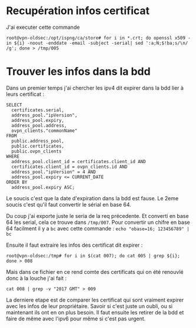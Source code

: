 <!-- TITLE: Liberation des ipv4 -->

# Recupération infos certificat
J'ai executer cette commande 

```
root@vpn-oldsec:/opt/ispng/ca/store# for i in *.crt; do openssl x509 -in ${i} -noout -enddate -email -subject -serial| sed ':a;N;$!ba;s/\n/ /g'; done > /tmp/005
```

# Trouver les infos dans la bdd

Dans un premier temps j'ai chercher les ipv4 dit expirer dans la bdd lier à leurs certificat : 
```
SELECT 
  certificates.serial, 
  address_pool."ipVersion", 
  address_pool.expiry, 
  address_pool.address, 
  ovpn_clients."commonName"
FROM 
  public.address_pool, 
  public.certificates, 
  public.ovpn_clients
WHERE 
  address_pool.client_id = certificates.client_id AND
  certificates.client_id = ovpn_clients.id AND
  address_pool."ipVersion" = 4 AND
  address_pool.expiry <= CURRENT_DATE
ORDER BY
  address_pool.expiry ASC;
```

Le soucis c'est que la date d'expiration dans la bdd est fause. Le 2eme soucis c'est qu'il faut convertir le sérial en base 64.

Du coup j'ai exporte juste le seria de la req précedente. Et converti en base 64 les serial, cela ce trouve dans `/tmp/007`. Pour convertir un chifre en base 64 facilment il y a `bc` avec cette commande : `echo "obase=16; 123456789" | bc`

Ensuite il faut extraire les infos des certificat dit expirer : 
```
root@vpn-oldsec:/tmp# for i in $(cat 007); do cat 005 | grep ${i}; done > 008
```

Mais dans ce fichier en ce rend comte des certificats qui on été renouvlé donc à la louche j'ai fait :
```
cat 008 | grep -v "2017 GMT" > 009
```


La derniere etape est de comparer les certificat qui sont vraiment expirer avec les infos de leur propriétaire. Savoir si c'est juste un oubli, ou si maintenant ils ont en on plus besoin.
Il faut ensuite les retirer de la bdd et faire de même avec l'ipv6 pour même si c'est pas urgent.